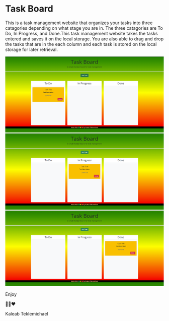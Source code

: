 # Task Board

This is a task management website that organizes your tasks into three catagories depending on what stage you are in. The three catagories are To Do, In Progress, and Done.This task management website takes the tasks entered and saves it on the local storage. You are also able to drag and drop the tasks that are in the each column and each task is stored on the local storage for later retrieval.

![alt text](./Develop/assets/images/image.png)
![alt text](./Develop/assets/images/image-1.png)
![alt text](./Develop/assets/images/image-2.png)


Enjoy

💚💛❤️

Kaleab Teklemichael